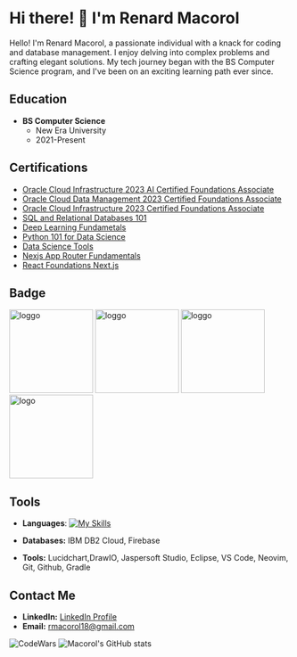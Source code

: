 # Hi there! :wave: I'm Renard Macorol 

Hello! I'm Renard Macorol, a passionate individual with a knack for coding and database management. I enjoy delving into complex problems and crafting elegant solutions. My tech journey began with the BS Computer Science program, and I've been on an exciting learning path ever since.

## Education

- **BS Computer Science**
  - New Era University
  - 2021-Present

## Certifications

- [Oracle Cloud Infrastructure 2023 AI Certified Foundations Associate](https://catalog-education.oracle.com/pls/certview/sharebadge?id=55021C2CAFECFF1B01BFF9AB7A823B0600CB3CE7FA6B766CA43B1E9DA91BC660)
- [Oracle Cloud Data Management 2023 Certified Foundations Associate](https://catalog-education.oracle.com/pls/certview/sharebadge?id=7CA7F8AAB0A8A1CA05903F7F139839AC3CB40AA4EAE6EC0C9B0FE01D84FBBF90 )
- [Oracle Cloud Infrastructure 2023 Certified Foundations Associate](https://catalog-education.oracle.com/pls/certview/sharebadge?id=EF6F0886EBE9E37C2D17F71882C8AFCE227D2F5023A231A83C41F2D10F8D6B0C )
- [SQL and Relational Databases 101](https://courses.cognitiveclass.ai/certificates/13c5263b27fb47059266c1d6ef2ff510)
- [Deep Learning Fundametals](https://courses.cognitiveclass.ai/certificates/e1b5c1f2fde4451ba5233e2d18e02c07)
- [Python 101 for Data Science](https://courses.cognitiveclass.ai/certificates/4a8af357cfbb48a6b83416437d8c83fd)
- [Data Science Tools](https://courses.cognitiveclass.ai/certificates/9b953bfa1cf44e73a54e1e2114f73f2b)
- [Nexjs App Router Fundamentals](https://nextjs.org/learn/certificate?course=dashboard-app&user=83982&certId=dashboard-app-83982-1753778980286)
- [React Foundations Next.js](https://nextjs.org/learn/certificate?course=react-foundations&user=83982&certId=react-foundations-83982-1753779285776)

## Badge
<img src="https://github.com/user-attachments/assets/5b69d5ba-eb56-4a70-84f5-651dffa0e2de" alt="loggo" width="150"/>
<img src="https://github.com/user-attachments/assets/b325f729-9311-4e8d-9d2e-06f627e3622c" alt="loggo" width="150"/>
<img src="https://github.com/user-attachments/assets/6fb7774f-50d8-46f8-85c5-38048e0069f0" alt="loggo" width="150"/>
<img src="https://github.com/user-attachments/assets/66a94850-bb5f-470d-b0d0-7d48e4849cec" width="150" height="150" alt="logo" />

## Tools

- **Languages**: 
[![My Skills](https://skillicons.dev/icons?i=java,python,mysql,react,html,css&perline=10)](https://skillicons.dev)

- **Databases:** IBM DB2 Cloud, Firebase
- **Tools:** Lucidchart,DrawIO, Jaspersoft Studio, Eclipse, VS Code, Neovim, Git, Github, Gradle

## Contact Me

- **LinkedIn:** [LinkedIn Profile](https://www.linkedin.com/in/renard-macorol-4b2578252/)
- **Email:** rmacorol18@gmail.com

![CodeWars](https://github.r2v.ch/codewars?user=RenardMacorol&stroke=%23BB432C)
![Macorol's GitHub stats](https://github-readme-stats.vercel.app/api?username=RenardMacorol&show_icons=true&theme=tokyonight)
<!--
![Leetcode Stats](https://leetcard.jacoblin.cool/Wonkabars)
--!>


